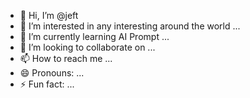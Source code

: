 - 👋 Hi, I’m @jeft
- 👀 I’m interested in any interesting around the world ...
- 🌱 I’m currently learning AI Prompt ...
- 💞️ I’m looking to collaborate on ...
- 📫 How to reach me ...
- 😄 Pronouns: ...
- ⚡ Fun fact: ...

<!---
jeft14/jeft14 is a ✨ special ✨ repository because its `README.md` (this file) appears on your GitHub profile.
You can click the Preview link to take a look at your changes.
--->
